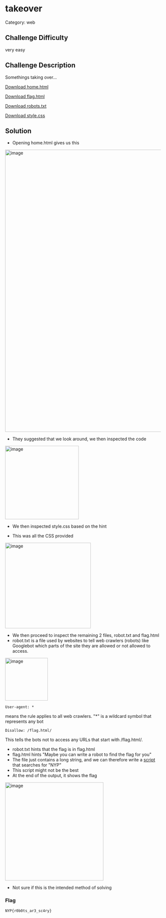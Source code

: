 # takeover

Category: web

## Challenge Difficulty

very easy

## Challenge Description
Somethings taking over...

[Download home.html](https://github.com/Diablo2912/CTF-Writeups/blob/main/NYP%20InfoSec%20June%20CTF%202025/.files/home.html)

[Download flag.html](https://github.com/Diablo2912/CTF-Writeups/blob/main/NYP%20InfoSec%20June%20CTF%202025/.files/flag.html)

[Download robots.txt](https://github.com/Diablo2912/CTF-Writeups/blob/main/NYP%20InfoSec%20June%20CTF%202025/.files/robots.txt)

[Download style.css](https://github.com/Diablo2912/CTF-Writeups/blob/main/NYP%20InfoSec%20June%20CTF%202025/.files/style.css)


## Solution

- Opening home.html gives us this
  
<img width="914" alt="image" src="https://github.com/user-attachments/assets/438497f1-45c1-4bcb-858c-d2fc2f3738b8" />

- They suggested that we look around, we then inspected the code
  
<img width="238" alt="image" src="https://github.com/user-attachments/assets/0a7b637f-c7d9-45c8-b3a1-675620812c8f" />

- We then inspected style.css based on the hint

- This was all the CSS provided
  
<img width="277" alt="image" src="https://github.com/user-attachments/assets/47c803a3-a264-4179-b308-420b8b07437c" />

- We then proceed to inspect the remaining 2 files, robot.txt and flag.html
- robot.txt is a file used by websites to tell web crawlers (robots) like Googlebot which parts of the site they are allowed or not allowed to access.

<img width="138" alt="image" src="https://github.com/user-attachments/assets/dcd3bf73-223f-4044-888c-9aee4b9778e3" />

    User-agent: *
means the rule applies to all web crawlers. "*" is a wildcard symbol that represents any bot

    Disallow: /flag.html/
This tells the bots not to access any URLs that start with /flag.html/.

- robot.txt hints that the flag is in flag.html
- flag.html hints "Maybe you can write a robot to find the flag for you"
- The file just contains a long string, and we can therefore write a [script](https://github.com/Diablo2912/CTF-Writeups/blob/main/NYP%20InfoSec%20June%20CTF%202025/.files/flag.py) that searches for "NYP"
- This script might not be the best
- At the end of the output, it shows the flag
  
<img width="318" alt="image" src="https://github.com/user-attachments/assets/9b908fb0-85ff-418b-95a4-b41b0f64c182" />

- Not sure if this is the intended method of solving 

### Flag
    NYP{r0b0ts_ar3_sc4ry}
